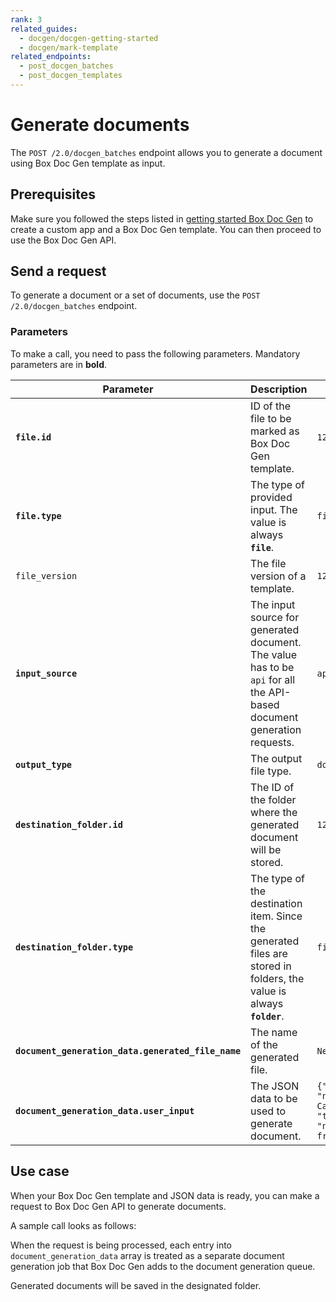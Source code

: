```yaml
---
rank: 3
related_guides:
  - docgen/docgen-getting-started
  - docgen/mark-template
related_endpoints:
  - post_docgen_batches
  - post_docgen_templates
---
```


# Generate documents

The `POST /2.0/docgen_batches` endpoint allows you to generate a document using Box Doc Gen template as input. 

## Prerequisites

Make sure you followed the steps listed in [getting started Box Doc Gen][docgen-prerequisites] to create a custom app and a Box Doc Gen template.
You can then proceed to use the Box Doc Gen API.

## Send a request 

To generate a document or a set of documents,
use the `POST /2.0/docgen_batches` endpoint.

### Parameters

To make a call, you need to pass the following parameters.
Mandatory parameters are in **bold**.

| Parameter    |Description         | Example                     |
| ------------ | ------ | --- |
| **`file.id`** | ID of the file to be marked as Box Doc Gen template. | `12345678` |
| **`file.type`** | The type of provided input. The value is always **`file`**. | `file` |
| `file_version` | The file version of a template. | `12345` |
| **`input_source`** | The input source for generated document. The value has to be `api` for all the API-based document generation requests. | `api` |
| **`output_type`** | The output file type. | `docx` |
| **`destination_folder.id`** | The ID of the folder where the generated document will be stored. | `12345678` |
| **`destination_folder.type`** | The type of the destination item. Since the generated files are stored in folders, the value is always **`folder`**. | `file` |
| **`document_generation_data.generated_file_name`** | The name of the generated file. | `New_Template` |
| **`document_generation_data.user_input`**  | The JSON data to be used to generate document. | `{"id": 2, "name": "Ink  Cartridge", "type": "non-fragile"}`|

## Use case

When your Box Doc Gen template and JSON data is ready, you can make a request to Box Doc Gen API to generate documents.

A sample call looks as follows:

<Samples id='post_docgen_batches' />

When the request is being processed, each entry into `document_generation_data` array is treated as a separate document generation job that Box Doc Gen adds to the document generation queue. 

Generated documents will be saved in the designated folder.

[docgen-prerequisites]: g://docgen/docgen-getting-started